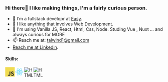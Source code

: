 ### Hi there👋 I like making things, I'm a fairly curious person.

* 🌱 I’m a fullstack developr at [Easy](https://easy.co.il/).
* 💞️ I like anything that involves Web Development. 
* 👀  I'm using Vanilla JS, React, Html, Css, Node. Studing Vue , Nuxt ... and always curious for MORE
* 📫 Reach me at: talwind1@gmail.com
* [Reach me at Linkedin](https://www.linkedin.com/in/tal-wind/).


<!---
Talwind1/Talwind1 is a ✨ special ✨ repository because its `README.md` (this file) appears on your GitHub profile.
You can click the Preview link to take a look at your changes.
--->


#### Skills: 


<img align="left" alt="JavaScript" width="30px" src="https://raw.githubusercontent.com/github/explore/80688e429a7d4ef2fca1e82350fe8e3517d3494d/topics/javascript/javascript.png"/>
<img align="left" alt="React" width="30px" src="https://raw.githubusercontent.com/github/explore/80688e429a7d4ef2fca1e82350fe8e3517d3494d/topics/react/react.png"/>
<img align="left" alt="HTML" width="30px" src="https://www.viewnvisit.ch/static/7c402a469cc2a60f05ee078c29874cbb/7e783/html-tool.png"/>
<img align="left" alt="HTML" width="30px" src="https://image.flaticon.com/icons/png/512/919/919826.png"/>




